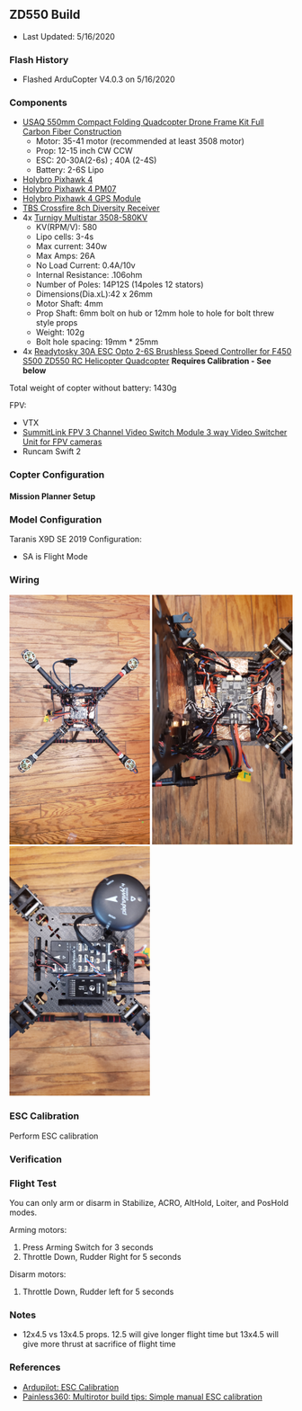 
## ZD550 Build

- Last Updated: 5/16/2020

### Flash History

- Flashed ArduCopter V4.0.3 on 5/16/2020

### Components

- [USAQ 550mm Compact Folding Quadcopter Drone Frame Kit Full Carbon Fiber Construction](https://www.amazon.com/USAQ-Compact-Folding-Quadcopter-Construction/dp/B078MX6XQP)
  - Motor: 35-41 motor (recommended at least 3508 motor)
  - Prop: 12-15 inch CW CCW
  - ESC: 20-30A(2-6s) ; 40A (2-4S)
  - Battery: 2-6S Lipo
- [Holybro Pixhawk 4](http://www.holybro.com/product/pixhawk-4/)
- [Holybro Pixhawk 4 PM07](http://www.holybro.com/product/pixhawk-4-power-module-pm07/)
- [Holybro Pixhawk 4 GPS Module](http://www.holybro.com/product/pixhawk-4-gps-module/)
- [TBS Crossfire 8ch Diversity Receiver](https://www.team-blacksheep.com/products/prod:crossfire_8chrx)
- 4x [Turnigy Multistar 3508-580KV](https://hobbyking.com/en_us/3508-580kv-turnigy-multistar-14-pole-brushless-multi-rotor-motor-with-extra-long-leads.html)
  - KV(RPM/V): 580
  - Lipo cells: 3-4s
  - Max current: 340w
  - Max Amps: 26A
  - No Load Current: 0.4A/10v
  - Internal Resistance: .106ohm
  - Number of Poles: 14P12S (14poles 12 stators)
  - Dimensions(Dia.xL):42 x 26mm
  - Motor Shaft: 4mm
  - Prop Shaft: 6mm bolt on hub or 12mm hole to hole for bolt threw style props
  - Weight: 102g
  - Bolt hole spacing: 19mm * 25mm
- 4x [Readytosky 30A ESC Opto 2-6S Brushless Speed Controller for F450 S500 ZD550 RC Helicopter Quadcopter](https://www.amazon.com/gp/product/B07PZTB2MH/) **Requires Calibration - See below**

Total weight of copter without battery: 1430g

FPV:
- VTX 
- [SummitLink FPV 3 Channel Video Switch Module 3 way Video Switcher Unit for FPV cameras](https://www.amazon.com/gp/product/B00R5CJEY4)
- Runcam Swift 2

### Copter Configuration

#### Mission Planner Setup

### Model Configuration

Taranis X9D SE 2019 Configuration:
- SA is Flight Mode

### Wiring

<img src="20200307_161549.jpg" alt="drawing" width="250"/> <img src="20200307_161612.jpg" alt="drawing" width="250"/> <img src="20200307_161630.jpg" alt="drawing" width="250"/>

### ESC Calibration

Perform ESC calibration

### Verification



### Flight Test

You can only arm or disarm in Stabilize, ACRO, AltHold, Loiter, and PosHold modes.

Arming motors: 
1. Press Arming Switch for 3 seconds
2. Throttle Down, Rudder Right for 5 seconds

Disarm motors: 
1. Throttle Down, Rudder left for 5 seconds

### Notes

- 12x4.5 vs 13x4.5 props.  12.5 will give longer flight time but 13x4.5 will give more thrust at sacrifice of flight time

### References

- [Ardupilot: ESC Calibration](https://ardupilot.org/copter/docs/esc-calibration.html)
- [Painless360: Multirotor build tips: Simple manual ESC calibration](https://www.youtube.com/watch?v=OOplk52R4no)
